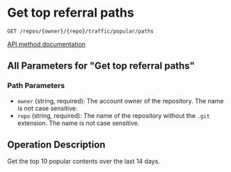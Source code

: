 # Get top referral paths

`GET /repos/{owner}/{repo}/traffic/popular/paths`

[API method documentation](https://docs.github.com/rest/metrics/traffic#get-top-referral-paths)

## All Parameters for "Get top referral paths"

### Path Parameters

- `owner` (string, required): The account owner of the repository. The name is not case sensitive.
- `repo` (string, required): The name of the repository without the `.git` extension. The name is not case sensitive.

## Operation Description

Get the top 10 popular contents over the last 14 days.
